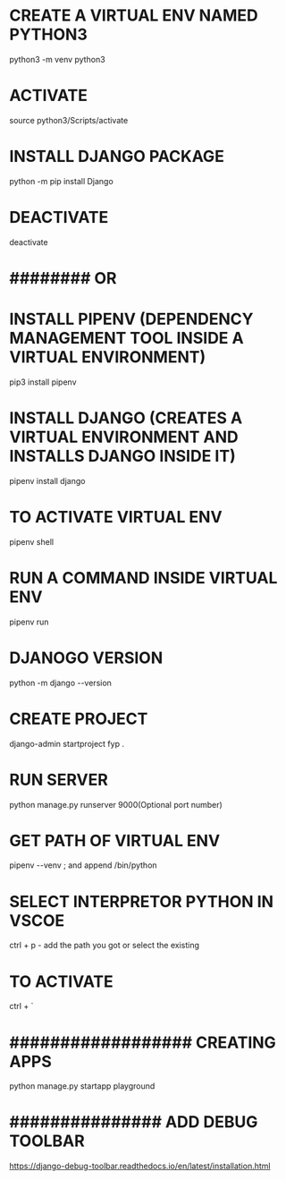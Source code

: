 # CREATE A VIRTUAL ENV NAMED PYTHON3
python3 -m venv python3

# ACTIVATE
source python3/Scripts/activate

# INSTALL DJANGO PACKAGE
python -m pip install Django

# DEACTIVATE
deactivate

# ######## OR ##########

# INSTALL PIPENV (DEPENDENCY MANAGEMENT TOOL INSIDE A VIRTUAL ENVIRONMENT)
pip3 install pipenv

# INSTALL DJANGO (CREATES A VIRTUAL ENVIRONMENT AND INSTALLS DJANGO INSIDE IT)
pipenv install django

# TO ACTIVATE VIRTUAL ENV
pipenv shell

# RUN A COMMAND INSIDE VIRTUAL ENV
pipenv run

# DJANOGO VERSION
python -m django --version

# CREATE PROJECT
django-admin startproject fyp .

# RUN SERVER
python manage.py runserver 9000(Optional port number)

# GET PATH OF VIRTUAL ENV
pipenv --venv ; and append /bin/python

# SELECT INTERPRETOR PYTHON IN VSCOE
ctrl + p - add the path you got or select the existing

# TO ACTIVATE
ctrl + `

# ################## CREATING APPS ####################

python manage.py startapp playground


# ############### ADD DEBUG TOOLBAR ##################
https://django-debug-toolbar.readthedocs.io/en/latest/installation.html


